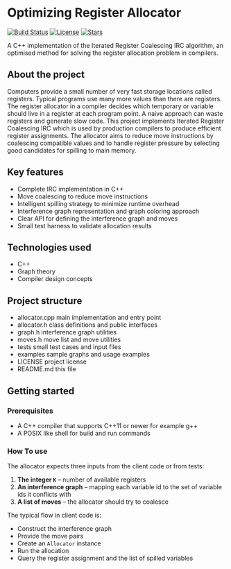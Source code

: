 # Optimizing Register Allocator

[![Build Status](https://img.shields.io/badge/build-passing-brightgreen.svg)](https://example.com)
[![License](https://img.shields.io/badge/license-MIT-blue.svg)](LICENSE)
[![Stars](https://img.shields.io/badge/stars-0-orange.svg)](https://example.com)

A C++ implementation of the Iterated Register Coalescing IRC algorithm, an optimised method for solving the register allocation problem in compilers.

## About the project

Computers provide a small number of very fast storage locations called registers. Typical programs use many more values than there are registers. The register allocator in a compiler decides which temporary or variable should live in a register at each program point. A naive approach can waste registers and generate slow code. This project implements Iterated Register Coalescing IRC which is used by production compilers to produce efficient register assignments. The allocator aims to reduce move instructions by coalescing compatible values and to handle register pressure by selecting good candidates for spilling to main memory.

## Key features

* Complete IRC implementation in C++
* Move coalescing to reduce move instructions
* Intelligent spilling strategy to minimize runtime overhead
* Interference graph representation and graph coloring approach
* Clear API for defining the interference graph and moves
* Small test harness to validate allocation results

## Technologies used

* C++
* Graph theory
* Compiler design concepts

## Project structure

* allocator.cpp  main implementation and entry point
* allocator.h  class definitions and public interfaces
* graph.h  interference graph utilities
* moves.h  move list and move utilities
* tests  small test cases and input files
* examples  sample graphs and usage examples
* LICENSE  project license
* README.md  this file

## Getting started

### Prerequisites

* A C++ compiler that supports C++11 or newer for example g++
* A POSIX like shell for build and run commands

### How To use

The allocator expects three inputs from the client code or from tests:

1. **The integer `K`** – number of available registers  
2. **An interference graph** – mapping each variable id to the set of variable ids it conflicts with  
3. **A list of moves** – the allocator should try to coalesce  

The typical flow in client code is:

- Construct the interference graph  
- Provide the move pairs  
- Create an `Allocator` instance  
- Run the allocation  
- Query the register assignment and the list of spilled variables  

